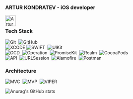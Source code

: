 ### ARTUR KONDRATEV - iOS developer
<a href="https://t.me/Artur_7">
  <img align="left" alt="Artur Telegram" width="34px" src="https://upload.wikimedia.org/wikipedia/commons/8/82/Telegram_logo.svg"/>
</a>
<br />

### Tech Stack
![Git](https://img.shields.io/badge/-Git-05122A?style=flat&logo=git)&nbsp;
![GitHub](https://img.shields.io/badge/-GitHub-05122A?style=flat&logo=github)&nbsp;
<br />
![XCODE](https://img.shields.io/badge/-Xcode-05122A?style=flat&logo=xcode&logoColor=0077b6)
![SWIFT](https://img.shields.io/badge/-Swift-05122A?style=flat&logo=swift)&nbsp;
![UIKit](https://img.shields.io/badge/-UIKit-05122A?style=flat&logo=uiki)&nbsp;
<br />
![GCD](https://img.shields.io/badge/-GCD-05122A?style=flat&logo=GCD)&nbsp;
![Operation](https://img.shields.io/badge/-Operation-05122A?style=flat&logo=Operation)&nbsp;
![PromiseKit](https://img.shields.io/badge/-PromiseKit-05122A?style=flat&logo=PromiseKit)&nbsp;
![Realm](https://img.shields.io/badge/-Realm-05122A?style=flat&logo=Realm)&nbsp;
![CocoaPods](https://img.shields.io/badge/-CocoaPods-05122A?style=flat&logo=CocoaPods)&nbsp;
<br />
![API](https://img.shields.io/badge/-API-05122A?style=flat&logo=API)&nbsp;
![URLSession](https://img.shields.io/badge/-URLSession-05122A?style=flat&logo=URLSession)&nbsp;
![Alamofire](https://img.shields.io/badge/-Alamofire-05122A?style=flat&logo=Alamofire)&nbsp;
![Postman](https://img.shields.io/badge/-Postman-05122A?style=flat&logo=Postman)&nbsp;

### Architecture
![MVC](https://img.shields.io/badge/-MVC-05122A?style=flat&logo=MVC)&nbsp;
![MVP](https://img.shields.io/badge/-MVP-05122A?style=flat&logo=MVP)&nbsp;
![VIPER](https://img.shields.io/badge/-VIPER-05122A?style=flat&logo=VIPER)&nbsp;

![Anurag's GitHub stats](https://github-readme-stats.vercel.app/api?username=arturkondratev&show_icons=true&theme=merko)

<!--
**ArturKondratev/arturkondratev** is a ✨ _special_ ✨ repository because its `README.md` (this file) appears on your GitHub profile.

Here are some ideas to get you started:

- 🔭 I’m currently working on ...
- 🌱 I’m currently learning ...
- 👯 I’m looking to collaborate on ...
- 🤔 I’m looking for help with ...
- 💬 Ask me about ...
- 📫 How to reach me: ...
- 😄 Pronouns: ...
- ⚡ Fun fact: ...
-->
